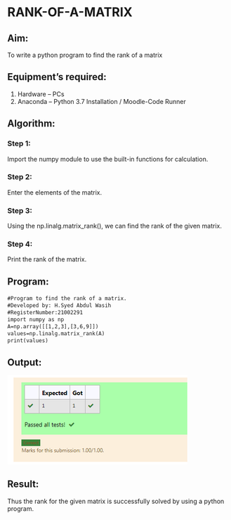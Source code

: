 # RANK-OF-A-MATRIX
## Aim:
To write a python program to find the rank of a matrix
## Equipment’s required:
1. 	Hardware – PCs
2. 	Anaconda – Python 3.7 Installation / Moodle-Code Runner
## Algorithm:
### Step 1: 
Import the numpy module to use the built-in functions for calculation.
### Step 2: 
Enter the elements of the matrix.
### Step 3:
Using the np.linalg.matrix_rank(), we can find the rank of the given matrix.
### Step 4: 
Print the rank of the matrix.
## Program:
~~~
#Program to find the rank of a matrix.
#Developed by: H.Syed Abdul Wasih
#RegisterNumber:21002291
import numpy as np
A=np.array([[1,2,3],[3,6,9]])
values=np.linalg.matrix_rank(A)
print(values)
~~~
## Output:
![output](img.png)
## Result:
Thus the rank for the given matrix is successfully solved by  using a python program.

